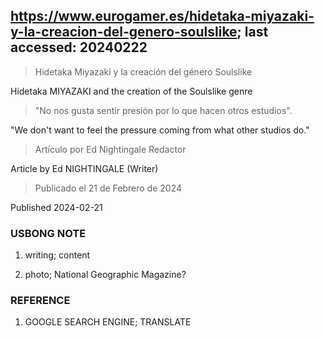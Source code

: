 ## https://www.eurogamer.es/hidetaka-miyazaki-y-la-creacion-del-genero-soulslike; last accessed: 20240222

> Hidetaka Miyazaki y la creación del género Soulslike

Hidetaka MIYAZAKI and the creation of the Soulslike genre

> "No nos gusta sentir presión por lo que hacen otros estudios".

"We don't want to feel the pressure coming from what other studios do."

> Artículo por Ed Nightingale Redactor

Article by Ed NIGHTINGALE (Writer)

> Publicado el 21 de Febrero de 2024

Published 2024-02-21

### USBONG NOTE

1) writing; content

2) photo; National Geographic Magazine? 

### REFERENCE

1) GOOGLE SEARCH ENGINE; TRANSLATE

